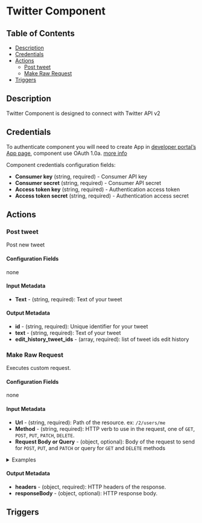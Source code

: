 # Twitter Component

## Table of Contents

* [Description](#description)
* [Credentials](#credentials)
* [Actions](#actions) 
  * [Post tweet](#post-tweet) 
  * [Make Raw Request](#make-raw-request)
* [Triggers](#triggers)

## Description

Twitter Component is designed to connect with Twitter API v2

## Credentials

To authenticate component you will need to create App in [developer portal’s App page](https://developer.twitter.com/en/portal/projects-and-apps), component use OAuth 1.0a. [more info](https://developer.twitter.com/en/docs/apps/overview)

Component credentials configuration fields: 
* **Consumer key**  (string, required) - Consumer API key
* **Consumer secret**  (string, required) - Consumer API secret
* **Access token key**  (string, required) - Authentication access token
* **Access token secret**  (string, required) - Authentication access secret

## Actions 

### Post tweet 

Post new tweet

#### Configuration Fields

none

#### Input Metadata

* **Text** - (string, required): Text of your tweet

#### Output Metadata

* **id** - (string, required): Unique identifier for your tweet
* **text** - (string, required): Text of your tweet 
* **edit_history_tweet_ids** - (array, required): list of tweet ids edit history
  
### Make Raw Request 

Executes custom request.

#### Configuration Fields

none

#### Input Metadata

* **Url** - (string, required): Path of the resource. ex: `/2/users/me`
* **Method** - (string, required): HTTP verb to use in the request, one of `GET`, `POST`, `PUT`, `PATCH`, `DELETE`.
* **Request Body or Query** - (object, optional): Body of the request to send for `POST`, `PUT`, and `PATCH` or query for `GET` and `DELETE` methods
<details>
  <summary>Examples</summary>

  #### Get logged user information with creation date using Url 
  ![image](https://github.com/elasticio/twitter-component/assets/7985390/0bbc07d1-b5ff-4856-a6d1-b553d345e55c)
  ```json
  {
    "method": "GET",
    "url": "/2/users/me?user.fields=created_at"
  }
  ```

  #### Get logged user information with creation date using `Request Body or Query` field
  ![image](https://github.com/elasticio/twitter-component/assets/7985390/ad3251dc-0114-4620-b55a-81f830fb5159)
  ```json
{
  "method": "GET",
  "url": "/2/users/me",
  "data": {
    "user.fields": "created_at"
    }
}
  ```
</details>

#### Output Metadata

* **headers** - (object, required): HTTP headers of the response.
* **responseBody** - (object, optional): HTTP response body.

## Triggers
